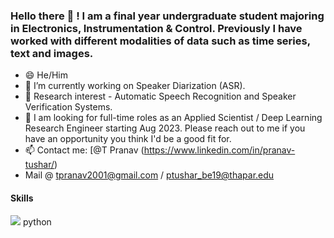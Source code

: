 ### Hello there 👋 ! I am a final year undergraduate student majoring in Electronics, Instrumentation & Control. Previously I have worked with different modalities of data such as time series, text and images. 


- 😄 He/Him
- 🔭 I’m currently working on Speaker Diarization (ASR). 
- 👯 Research interest - Automatic Speech Recognition and Speaker Verification Systems. 
- 💬 I am looking for full-time roles as an Applied Scientist / Deep Learning Research Engineer starting Aug 2023. Please reach out to me if you have an opportunity you think I'd be a good fit for. 
- 📫 Contact me: [@T Pranav (https://www.linkedin.com/in/pranav-tushar/)
- Mail @ tpranav2001@gmail.com / ptushar_be19@thapar.edu



#### Skills 

<!-- <img src="https://img.icons8.com/color/48/000000/c-programming.png"/>   C 
<img src="https://img.icons8.com/color/48/000000/c-plus-plus-logo.png"/>  C++  -->
<img src="https://img.icons8.com/color/48/000000/python--v2.png"/>  python
<!-- 

## GitHub Stats
![GitHub stats](https://github-readme-stats.vercel.app/api?username=pranavtushar&show_icons=truee&theme=radical)  
 -->



